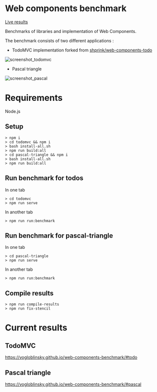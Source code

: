 # Web components benchmark

[Live results](https://vogloblinsky.github.io/web-components-benchmark/)

Benchmarks of libraries and implementation of Web Components.

The benchmark consists of two different applications :

-   TodoMVC implementation forked from [shprink/web-components-todo](https://github.com/shprink/web-components-todo)

![screenshot_todomvc](common/screenshot_todomvc.png)

-   Pascal triangle

![screenshot_pascal](common/screenshot_pascal.png)

# Requirements

Node.js

## Setup

```
> npm i
> cd todomvc && npm i
> bash install-all.sh
> npm run build:all
> cd pascal-triangle && npm i
> bash install-all.sh
> npm run build:all
```

## Run benchmark for todos

In one tab

```
> cd todomvc
> npm run serve
```

In another tab

```
> npm run run:benchmark
```

## Run benchmark for pascal-triangle

In one tab

```
> cd pascal-triangle
> npm run serve
```

In another tab

```
> npm run run:benchmark
```

## Compile results

```
> npm run compile-results
> npm run fix-stencil
```

# Current results

## TodoMVC

https://vogloblinsky.github.io/web-components-benchmark/#todo

## Pascal triangle

https://vogloblinsky.github.io/web-components-benchmark/#pascal
